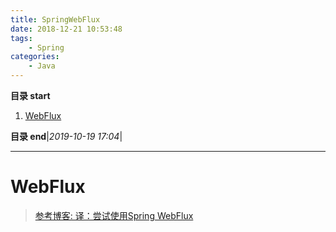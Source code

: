 ```yaml
---
title: SpringWebFlux
date: 2018-12-21 10:53:48
tags: 
    - Spring
categories: 
    - Java
---
```


**目录 start**
 
1. [WebFlux](#webflux)

**目录 end**|_2019-10-19 17:04_|
****************************************
# WebFlux

> [参考博客: 译：尝试使用Spring WebFlux](http://www.spring4all.com/article/1167)

